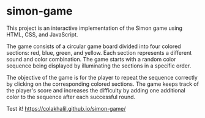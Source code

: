 # simon-game
This project is an interactive implementation of the Simon game using HTML, CSS, and JavaScript.

The game consists of a circular game board divided into four colored sections: red, blue, green, and yellow. Each section represents a different sound and color combination. The game starts with a random color sequence being displayed by illuminating the sections in a specific order.

The objective of the game is for the player to repeat the sequence correctly by clicking on the corresponding colored sections. The game keeps track of the player's score and increases the difficulty by adding one additional color to the sequence after each successful round.

Test it! https://colakhalil.github.io/simon-game/

